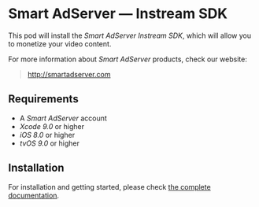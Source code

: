 # Smart AdServer — Instream SDK

This pod will install the _Smart AdServer Instream SDK_, which will allow you to monetize your video content.

For more information about _Smart AdServer_ products, check our website:

> http://smartadserver.com

## Requirements

* A _Smart AdServer_ account
* _Xcode 9.0_ or higher
* _iOS 8.0_ or higher
* _tvOS 9.0_ or higher

## Installation

For installation and getting started, please check [the complete documentation](http://documentation.smartadserver.com/instreamSDK/).
